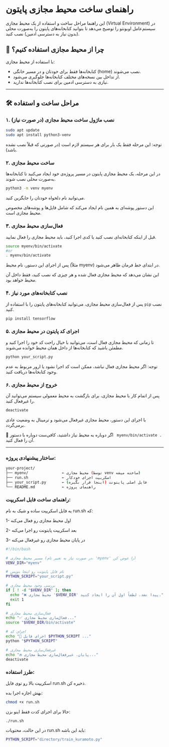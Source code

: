 # راهنمای ساخت محیط مجازی پایتون

این راهنما مراحل ساخت و استفاده از یک محیط مجازی (Virtual Environment) در سیستم‌عامل اوبونتو را توضیح می‌دهد تا بتوانید کتابخانه‌های پایتون را به‌صورت محلی (بدون نیاز به دسترسی ادمین) نصب کنید.

## 📌 چرا از محیط مجازی استفاده کنیم؟

با استفاده از محیط مجازی:
- کتابخانه‌ها فقط برای خودتان و در مسیر خانگی (home) نصب می‌شوند.
- از تداخل بین نسخه‌های مختلف کتابخانه‌ها جلوگیری می‌شود.
- نیازی به دسترسی ادمین برای نصب کتابخانه‌ها ندارید.

---

## 🛠️ مراحل ساخت و استفاده

### ۱. نصب ماژول ساخت محیط مجازی (در صورت نیاز)

```bash
sudo apt update
sudo apt install python3-venv
```

توجه: این مرحله فقط یک بار برای هر سیستم لازم است (در صورتی که قبلاً نصب نشده باشد).




### ۲. ساخت محیط مجازی

در این مرحله، یک محیط مجازی پایتون در مسیر پروژه‌ی خود ایجاد می‌کنید تا کتابخانه‌ها به‌صورت محلی نصب شوند.



```bash
python3 -m venv myenv
```


 می‌توانید نام دلخواه خودتان را جایگزین کنید.

این دستور پوشه‌ای به همین نام ایجاد می‌کند که شامل فایل‌ها و پوشه‌های مخصوص محیط مجازی است.




### ۳. فعال‌سازی محیط مجازی

قبل از اینکه کتابخانه‌ای نصب کنید یا کدی اجرا کنید، باید محیط مجازی را فعال نمایید.


```bash
source myenv/bin/activate
#or
. myenv/bin/activate

```

پس از اجرای این دستور، نام محیط (مثلاً myenv) در ابتدای خط فرمان ظاهر می‌شود.

این نشان می‌دهد که محیط مجازی فعال شده و هر چیزی که نصب کنید، فقط داخل آن محیط خواهد بود.



### ۴. نصب کتابخانه‌های مورد نیاز

پس از فعال‌سازی محیط مجازی، می‌توانید کتابخانه‌های پایتون را با استفاده از `pip` نصب کنید.


```bash
pip install tensorflow
```

### ۵. اجرای کد پایتون در محیط مجازی

تا زمانی که محیط مجازی فعال است، می‌توانید با خیال راحت کد خود را اجرا کنید و مطمئن باشید که کتابخانه‌ها از داخل همان محیط خوانده می‌شوند.


```bash
python your_script.py
```

توجه: اگر محیط مجازی فعال نباشد، ممکن است کد اجرا نشود یا ارور مربوط به عدم وجود کتابخانه‌ها دریافت کنید.


### ۶. خروج از محیط مجازی

پس از اتمام کار با محیط مجازی، برای بازگشت به محیط معمولی سیستم می‌توانید آن را غیرفعال کنید.


```bash
deactivate
```
 با اجرای این دستور، محیط مجازی غیرفعال می‌شود و ترمینال به وضعیت عادی برمی‌گردد.

📌 اگر دوباره به محیط نیاز داشتید، کافی‌ست دوباره با دستور ` myenv/bin/activate .` آن را فعال کنید.

---

### ساختار پیشنهادی پروژه:

```bash
your-project/
├── myenv/               ← محیط مجازی (توسط venv ساخته میشه)
├── run.sh               ← اسکریپت اجرای خودکار
├── your_script.py       ← فایل اصلی پایتونت (اینجا قرار بگیره)
└── README.md            ← راهنمای پروژه
```

### راهنمای ساخت فایل اسکریپت:

یه فایل اسکریپت ساده و شیک به نام run.sh که:

1- اول محیط مجازی رو فعال می‌کنه

2- بعد اسکریپت پایتونت رو اجرا می‌کنه

3- در پایان محیط مجازی رو غیرفعال می‌کنه

```bash
#!/bin/bash

# مسیر محیط مجازی (در صورت نیاز به تغییر نام، 'myenv' را عوض کن)
VENV_DIR="myenv"

# نام فایل پایتونت رو اینجا بنویس
PYTHON_SCRIPT="your_script.py"

# بررسی وجود محیط مجازی
if [ ! -d "$VENV_DIR" ]; then
  echo "❌ محیط مجازی '$VENV_DIR' پیدا نشد. لطفاً اول آن را ایجاد کنید."
  exit 1
fi

# فعال‌سازی محیط مجازی
echo "✅ فعال‌سازی محیط مجازی..."
source "$VENV_DIR/bin/activate"

# اجرای کد
echo "🚀 اجرای فایل $PYTHON_SCRIPT ..."
python "$PYTHON_SCRIPT"

# غیرفعال‌سازی محیط مجازی
echo "🔚 پایان. غیرفعال‌سازی محیط مجازی..."
deactivate
```


### طرز استفاده:
اسکریپت بالا رو توی فایل run.sh ذخیره کن.

بهش اجازه اجرا بده:

```bash
chmod +x run.sh
```
حالا برای اجرای کدت فقط اینو بزن:

```bash
./run.sh
```

در این حالت، محتویات run.sh باید این باشه:

```bash
PYTHON_SCRIPT="directory/train_kuramoto.py"
```


